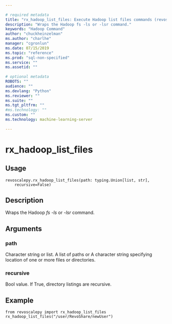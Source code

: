 ```yaml
--- 
 
# required metadata 
title: "rx_hadoop_list_files: Execute Hadoop list files commands (revoscalepy)" 
description: "Wraps the Hadoop fs -ls or -lsr command." 
keywords: "Hadoop Command" 
author: "chuckheinzelman"
ms.author: "charlhe" 
manager: "cgronlun" 
ms.date: 07/15/2019
ms.topic: "reference" 
ms.prod: "sql-non-specified"
ms.service: "" 
ms.assetid: "" 
 
# optional metadata 
ROBOTS: "" 
audience: "" 
ms.devlang: "Python" 
ms.reviewer: "" 
ms.suite: "" 
ms.tgt_pltfrm: "" 
#ms.technology: "" 
ms.custom: "" 
ms.technology: machine-learning-server
 
---
```


# rx_hadoop_list_files


 


## Usage



```
revoscalepy.rx_hadoop_list_files(path: typing.Union[list, str],
    recursive=False)
```





## Description

Wraps the Hadoop *fs -ls* or *-lsr* command.


## Arguments


### path

Character string or list. A list of paths or A character string specifying location of one or more files
or directories.


### recursive

Bool value. If True, directory listings are recursive.


## Example



```
from revoscalepy import rx_hadoop_list_files
rx_hadoop_list_files("/user/RevoShare/newUser")
```

